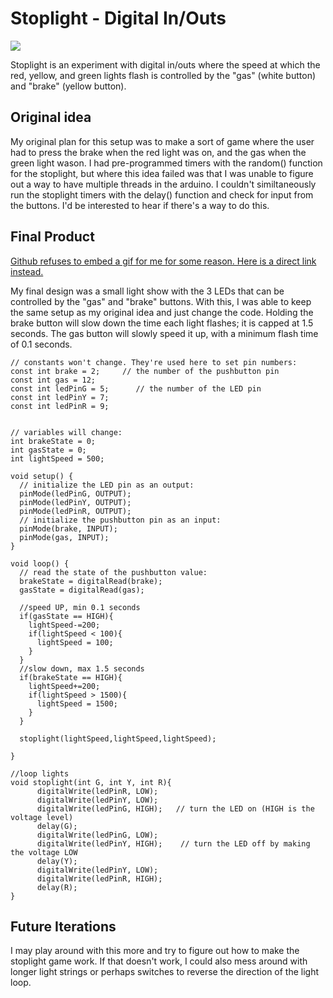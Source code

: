 # Stoplight - Digital In/Outs

![](https://i.imgur.com/s2MnQ1F.jpg)

Stoplight is an experiment with digital in/outs where the speed at which the red, yellow, and green lights flash is controlled by the "gas" (white button) and "brake" (yellow button).
<br>

## Original idea
My original plan for this setup was to make a sort of game where the user had to press the brake when the red light was on, and the gas when the green light wason. I had pre-programmed timers with the random() function for the stoplight, but where this idea failed was that I was unable to figure out a way to have multiple threads in the arduino. I couldn't similtaneously run the stoplight timers with the delay() function and check for input from the buttons. I'd be interested to hear if there's a way to do this.
<br>

## Final Product
[Github refuses to embed a gif for me for some reason. Here is a direct link instead.](https://media.giphy.com/media/3zZhU29yr0v4DlNVeP/giphy.gif)

My final design was a small light show with the 3 LEDs that can be controlled by the "gas" and "brake" buttons. With this, I was able to keep the same setup as my original idea and just change the code. Holding the brake button will slow down the time each light flashes; it is capped at 1.5 seconds. The gas button will slowly speed it up, with a minimum flash time of 0.1 seconds. 
<br>

~~~
// constants won't change. They're used here to set pin numbers:
const int brake = 2;     // the number of the pushbutton pin
const int gas = 12;
const int ledPinG = 5;      // the number of the LED pin
const int ledPinY = 7;
const int ledPinR = 9;


// variables will change:
int brakeState = 0;
int gasState = 0;
int lightSpeed = 500; 

void setup() {
  // initialize the LED pin as an output:
  pinMode(ledPinG, OUTPUT);
  pinMode(ledPinY, OUTPUT);
  pinMode(ledPinR, OUTPUT);
  // initialize the pushbutton pin as an input:
  pinMode(brake, INPUT);
  pinMode(gas, INPUT);
}

void loop() {
  // read the state of the pushbutton value:
  brakeState = digitalRead(brake);
  gasState = digitalRead(gas);
  
  //speed UP, min 0.1 seconds
  if(gasState == HIGH){
    lightSpeed-=200;
    if(lightSpeed < 100){
      lightSpeed = 100;
    }
  }
  //slow down, max 1.5 seconds
  if(brakeState == HIGH){
    lightSpeed+=200;
    if(lightSpeed > 1500){
      lightSpeed = 1500;
    }
  }
  
  stoplight(lightSpeed,lightSpeed,lightSpeed);
  
}

//loop lights
void stoplight(int G, int Y, int R){
      digitalWrite(ledPinR, LOW);
      digitalWrite(ledPinY, LOW);
      digitalWrite(ledPinG, HIGH);   // turn the LED on (HIGH is the voltage level)
      delay(G); 
      digitalWrite(ledPinG, LOW);
      digitalWrite(ledPinY, HIGH);    // turn the LED off by making the voltage LOW
      delay(Y);
      digitalWrite(ledPinY, LOW);
      digitalWrite(ledPinR, HIGH);
      delay(R);
}
~~~

## Future Iterations
I may play around with this more and try to figure out how to make the stoplight game work. If that doesn't work, I could also mess around with longer light strings or perhaps switches to reverse the direction of the light loop. 
